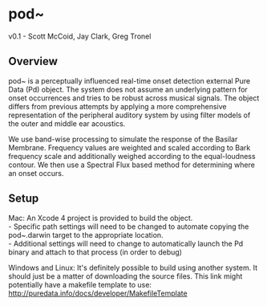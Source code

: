 pod~
===
v0.1 - Scott McCoid, Jay Clark, Greg Tronel

Overview
--------
pod~ is a perceptually influenced real-time onset detection external Pure Data (Pd) object.
The system does not assume an underlying pattern for onset occurrences and tries to be
robust across musical signals. The object differs from previous attempts by applying a
more comprehensive representation of the peripheral auditory system by using filter
models of the outer and middle ear acoustics.

We use band-wise processing to simulate the response of the Basilar Membrane.
Frequency values are weighted and scaled according to Bark frequency scale and additionally
weighed according to the equal-loudness contour. We then use a Spectral Flux based method
for determining where an onset occurs.

Setup
-----
Mac: An Xcode 4 project is provided to build the object.
    <br>- Specific path settings will need to be changed to automate copying the pod~.darwin
      target to the appropriate location.
    <br>- Additional settings will need to change to automatically launch the Pd binary and
      attach to that process (in order to debug)

Windows and Linux: It's definitely possible to build using another system. It should just
be a matter of downloading the source files. This link might potentially have a makefile 
template to use: http://puredata.info/docs/developer/MakefileTemplate
